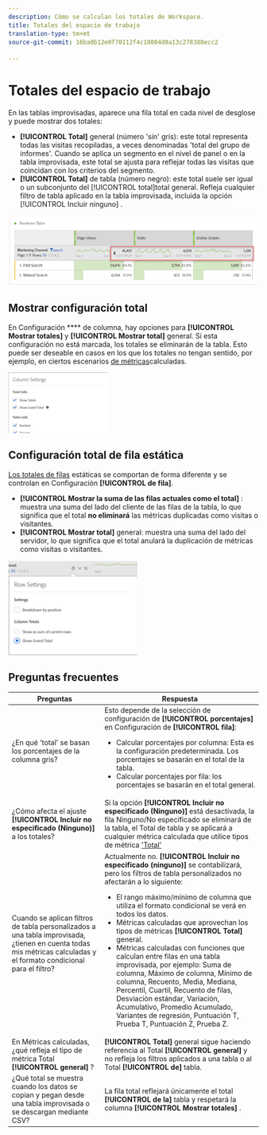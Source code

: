 ```yaml
---
description: Cómo se calculan los totales de Workspace.
title: Totales del espacio de trabajo
translation-type: tm+mt
source-git-commit: 16ba0b12e0f70112f4c10804d0a13c278388ecc2

---
```



# Totales del espacio de trabajo

En las tablas improvisadas, aparece una fila total en cada nivel de desglose y puede mostrar dos totales:

* **[!UICONTROL Total]** general (número 'sin' gris): este total representa todas las visitas recopiladas, a veces denominadas 'total del grupo de informes'. Cuando se aplica un segmento en el nivel de panel o en la tabla improvisada, este total se ajusta para reflejar todas las visitas que coincidan con los criterios del segmento.
* **[!UICONTROL Total]** de tabla (número negro): este total suele ser igual o un subconjunto del [!UICONTROL total]total general. Refleja cualquier filtro de tabla aplicado en la tabla improvisada, incluida la opción [!UICONTROL Incluir ninguno] .

![](assets/total-row.png)

## Mostrar configuración total

En Configuración **** de columna, hay opciones para **[!UICONTROL Mostrar totales]** y **[!UICONTROL Mostrar total]** general. Si esta configuración no está marcada, los totales se eliminarán de la tabla. Esto puede ser deseable en casos en los que los totales no tengan sentido, por ejemplo, en ciertos escenarios [de métricas](https://docs.adobe.com/content/help/en/analytics/components/calculated-metrics/calcmetrics-reference/cm-totals.html)calculadas.

![](assets/column-settings-total.png)

## Configuración total de fila estática

[Los totales de filas](https://docs.adobe.com/content/help/en/analytics/analyze/analysis-workspace/build-workspace-project/column-row-settings/manual-vs-dynamic-rows.html) estáticas se comportan de forma diferente y se controlan en Configuración **[!UICONTROL de fila]**.

* **[!UICONTROL Mostrar la suma de las filas actuales como el total]** : muestra una suma del lado del cliente de las filas de la tabla, lo que significa que el total **no eliminará** las métricas duplicadas como visitas o visitantes.
* **[!UICONTROL Mostrar total]** general: muestra una suma del lado del servidor, lo que significa que el total anulará la duplicación de métricas como visitas o visitantes.

![](assets/static-rows.png)

## Preguntas frecuentes

| Preguntas | Respuesta |
|---|---|
| ¿En qué 'total' se basan los porcentajes de la columna gris? | Esto depende de la selección de configuración de **[!UICONTROL porcentajes]** en Configuración de **[!UICONTROL fila]**:<ul><li>Calcular porcentajes por columna: Esta es la configuración predeterminada. Los porcentajes se basarán en el total de la tabla.</li><li>Calcular porcentajes por fila: los porcentajes se basarán en el total general.</li></ul> |
| ¿Cómo afecta el ajuste **[!UICONTROL Incluir no especificado (Ninguno)]** a los totales? | Si la opción **[!UICONTROL Incluir no especificado (Ninguno)]** está desactivada, la fila Ninguno/No especificado se eliminará de la tabla, el Total de tabla y se aplicará a cualquier métrica calculada que utilice tipos de métrica ['Total'](https://docs.adobe.com/content/help/en/analytics/components/calculated-metrics/calcmetric-workflow/m-metric-type-alloc.html) |
| Cuando se aplican filtros de tabla personalizados a una tabla improvisada, ¿tienen en cuenta todas mis métricas calculadas y el formato condicional para el filtro? | Actualmente no. **[!UICONTROL Incluir no especificado (ninguno)]** se contabilizará, pero los filtros de tabla personalizados no afectarán a lo siguiente:<ul><li>El rango máximo/mínimo de columna que utiliza el formato condicional se verá en todos los datos.</li><li>Métricas calculadas que aprovechan los tipos de métricas **[!UICONTROL Total]** general.</li><li>Métricas calculadas con funciones que calculan entre filas en una tabla improvisada, por ejemplo: Suma de columna, Máximo de columna, Mínimo de columna, Recuento, Media, Mediana, Percentil, Cuartil, Recuento de filas, Desviación estándar, Variación, Acumulativo, Promedio Acumulado, Variantes de regresión, Puntuación T, Prueba T, Puntuación Z, Prueba Z.</li></ul> |
| En Métricas calculadas, ¿qué refleja el tipo de métrica Total **[!UICONTROL general]** ? | **[!UICONTROL Total]** general sigue haciendo referencia al Total **[!UICONTROL general]** y no refleja los filtros aplicados a una tabla o al Total **[!UICONTROL de]** tabla. |
| ¿Qué total se muestra cuando los datos se copian y pegan desde una tabla improvisada o se descargan mediante CSV? | La fila total reflejará únicamente el total **[!UICONTROL de la]** tabla y respetará la columna **[!UICONTROL Mostrar totales]** . |


